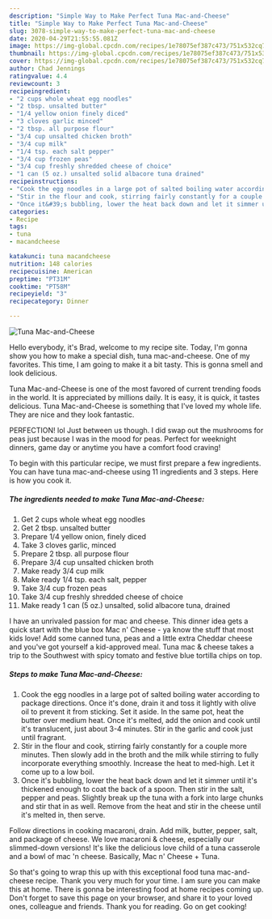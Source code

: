 ```yaml
---
description: "Simple Way to Make Perfect Tuna Mac-and-Cheese"
title: "Simple Way to Make Perfect Tuna Mac-and-Cheese"
slug: 3078-simple-way-to-make-perfect-tuna-mac-and-cheese
date: 2020-04-29T21:55:55.081Z
image: https://img-global.cpcdn.com/recipes/1e78075ef387c473/751x532cq70/tuna-mac-and-cheese-recipe-main-photo.jpg
thumbnail: https://img-global.cpcdn.com/recipes/1e78075ef387c473/751x532cq70/tuna-mac-and-cheese-recipe-main-photo.jpg
cover: https://img-global.cpcdn.com/recipes/1e78075ef387c473/751x532cq70/tuna-mac-and-cheese-recipe-main-photo.jpg
author: Chad Jennings
ratingvalue: 4.4
reviewcount: 3
recipeingredient:
- "2 cups whole wheat egg noodles"
- "2 tbsp. unsalted butter"
- "1/4 yellow onion finely diced"
- "3 cloves garlic minced"
- "2 tbsp. all purpose flour"
- "3/4 cup unsalted chicken broth"
- "3/4 cup milk"
- "1/4 tsp. each salt pepper"
- "3/4 cup frozen peas"
- "3/4 cup freshly shredded cheese of choice"
- "1 can (5 oz.) unsalted solid albacore tuna drained"
recipeinstructions:
- "Cook the egg noodles in a large pot of salted boiling water according to package directions. Once it&#39;s done, drain it and toss it lightly with olive oil to prevent it from sticking. Set it aside. In the same pot, heat the butter over medium heat. Once it&#39;s melted, add the onion and cook until it&#39;s translucent, just about 3-4 minutes. Stir in the garlic and cook just until fragrant."
- "Stir in the flour and cook, stirring fairly constantly for a couple more minutes. Then slowly add in the broth and the milk while stirring to fully incorporate everything smoothly. Increase the heat to med-high. Let it come up to a low boil."
- "Once it&#39;s bubbling, lower the heat back down and let it simmer until it&#39;s thickened enough to coat the back of a spoon. Then stir in the salt, pepper and peas. Slightly break up the tuna with a fork into large chunks and stir that in as well. Remove from the heat and stir in the cheese until it&#39;s melted in, then serve."
categories:
- Recipe
tags:
- tuna
- macandcheese

katakunci: tuna macandcheese 
nutrition: 148 calories
recipecuisine: American
preptime: "PT31M"
cooktime: "PT58M"
recipeyield: "3"
recipecategory: Dinner

---
```



![Tuna Mac-and-Cheese](https://img-global.cpcdn.com/recipes/1e78075ef387c473/751x532cq70/tuna-mac-and-cheese-recipe-main-photo.jpg)

Hello everybody, it's Brad, welcome to my recipe site. Today, I'm gonna show you how to make a special dish, tuna mac-and-cheese. One of my favorites. This time, I am going to make it a bit tasty. This is gonna smell and look delicious.

Tuna Mac-and-Cheese is one of the most favored of current trending foods in the world. It is appreciated by millions daily. It is easy, it is quick, it tastes delicious. Tuna Mac-and-Cheese is something that I've loved my whole life. They are nice and they look fantastic.

PERFECTION! lol Just between us though. I did swap out the mushrooms for peas just because I was in the mood for peas. Perfect for weeknight dinners, game day or anytime you have a comfort food craving!


To begin with this particular recipe, we must first prepare a few ingredients. You can have tuna mac-and-cheese using 11 ingredients and 3 steps. Here is how you cook it.

<!--inarticleads1-->

##### The ingredients needed to make Tuna Mac-and-Cheese:

1. Get 2 cups whole wheat egg noodles
1. Get 2 tbsp. unsalted butter
1. Prepare 1/4 yellow onion, finely diced
1. Take 3 cloves garlic, minced
1. Prepare 2 tbsp. all purpose flour
1. Prepare 3/4 cup unsalted chicken broth
1. Make ready 3/4 cup milk
1. Make ready 1/4 tsp. each salt, pepper
1. Take 3/4 cup frozen peas
1. Take 3/4 cup freshly shredded cheese of choice
1. Make ready 1 can (5 oz.) unsalted, solid albacore tuna, drained


I have an unrivaled passion for mac and cheese. This dinner idea gets a quick start with the blue box Mac n&#39; Cheese - ya know the stuff that most kids love! Add some canned tuna, peas and a little extra Cheddar cheese and you&#39;ve got yourself a kid-approved meal. Tuna mac &amp; cheese takes a trip to the Southwest with spicy tomato and festive blue tortilla chips on top. 

<!--inarticleads2-->

##### Steps to make Tuna Mac-and-Cheese:

1. Cook the egg noodles in a large pot of salted boiling water according to package directions. Once it&#39;s done, drain it and toss it lightly with olive oil to prevent it from sticking. Set it aside. In the same pot, heat the butter over medium heat. Once it&#39;s melted, add the onion and cook until it&#39;s translucent, just about 3-4 minutes. Stir in the garlic and cook just until fragrant.
1. Stir in the flour and cook, stirring fairly constantly for a couple more minutes. Then slowly add in the broth and the milk while stirring to fully incorporate everything smoothly. Increase the heat to med-high. Let it come up to a low boil.
1. Once it&#39;s bubbling, lower the heat back down and let it simmer until it&#39;s thickened enough to coat the back of a spoon. Then stir in the salt, pepper and peas. Slightly break up the tuna with a fork into large chunks and stir that in as well. Remove from the heat and stir in the cheese until it&#39;s melted in, then serve.


Follow directions in cooking macaroni, drain. Add milk, butter, pepper, salt, and package of cheese. We love macaroni &amp; cheese, especially our slimmed-down versions! It&#39;s like the delicious love child of a tuna casserole and a bowl of mac &#39;n cheese. Basically, Mac n&#39; Cheese + Tuna. 

So that's going to wrap this up with this exceptional food tuna mac-and-cheese recipe. Thank you very much for your time. I am sure you can make this at home. There is gonna be interesting food at home recipes coming up. Don't forget to save this page on your browser, and share it to your loved ones, colleague and friends. Thank you for reading. Go on get cooking!
